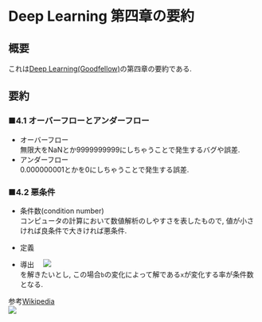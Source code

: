 # Deep Learning 第四章の要約
## 概要
 これは[Deep Learning(Goodfellow)](http://www.deeplearningbook.org/)の第四章の要約である.
 
## 要約
### ■4.1 オーバーフローとアンダーフロー
- オーバーフロー  
 無限大をNaNとか9999999999にしちゃうことで発生するバグや誤差.
- アンダーフロー  
 0.000000001とかを0にしちゃうことで発生する誤差.
 
 
### ■4.2 悪条件
- 条件数(condition number)  
  コンピュータの計算において数値解析のしやすさを表したもので, 値が小さければ良条件で大きければ悪条件.
  
- 定義

- 導出
　<img src="https://latex.codecogs.com/gif.latex?\boldsymbol{Ax=b}">  
を解きたいとし, この場合`b`の変化によって解である`x`が変化する率が条件数となる.

参考[Wikipedia](https://ja.wikipedia.org/wiki/%E6%9D%A1%E4%BB%B6%E6%95%B0)  
<img src="https://latex.codecogs.com/gif.latex?\kappa(\mathbf{A})&space;=&space;max_i_j|\frac{\lambda_i}{\lambda_j}|">
